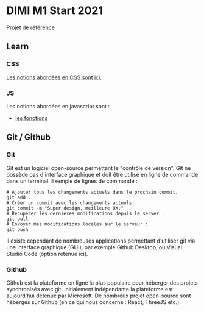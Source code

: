 # DIMI M1 Start 2021

[Projet de référence](https://github.com/jniac/dimi-m1-start-2021)

## Learn

### CSS
[Les notions abordées en CSS sont ici.](./LEARN-CSS.md)

### JS
Les notions abordées en javascript sont :
 - [les fonctions](./LEARN-FUNCTIONS.md)

## Git / Github
### Git
Git est un logiciel open-source permettant le "contrôle de version". Git ne possède pas d'interface graphique et doit être utilisé en ligne de commande dans un terminal. Exemple de lignes de commande :
```shell
# Ajouter tous les changements actuels dans le prochain commit.
git add . 
# Créer un commit avec les changements actuels. 
git commit -m "Super design, meilleure UX."
# Récupérer les dernières modifications depuis le server :
git pull
# Envoyer mes modifications locales sur le serveur : 
git push
```

Il existe cependant de nombreuses applications permettant d'utiliser git via une interface graphique (GUI), par exemple Github Desktop, ou Visual Studio Code (option retenue ici).

### Github
Github est la plateforme en ligne la plus populaire pour héberger des projets synchronisés avec git. Initialement indépendante la plateforme est aujourd'hui détenue par Microsoft. De nombreux projet open-source sont hébergés sur Github (en ce qui nous concerne : React, ThreeJS etc.).
